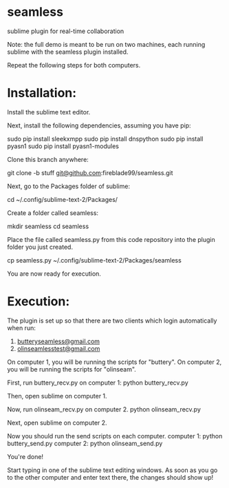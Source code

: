seamless
========

sublime plugin for real-time collaboration

Note: the full demo is meant to be run on two machines,
each running sublime with the seamless plugin installed.

Repeat the following steps for both computers.

Installation:
========

Install the sublime text editor.

Next, install the following dependencies, assuming you have pip:

sudo pip install sleekxmpp
sudo pip install dnspython
sudo pip install pyasn1
sudo pip install pyasn1-modules

Clone this branch anywhere:

git clone -b stuff git@github.com:fireblade99/seamless.git

Next, go to the Packages folder of sublime:

cd ~/.config/sublime-text-2/Packages/

Create a folder called seamless:

mkdir seamless
cd seamless

Place the file called seamless.py from this code repository into the plugin folder you just created.

cp seamless.py ~/.config/sublime-text-2/Packages/seamless

You are now ready for execution.

Execution:
========
The plugin is set up so that there are two clients which login automatically when run:
1. butteryseamless@gmail.com
2. olinseamlesstest@gmail.com

On computer 1, you will be running the scripts for "buttery".
On computer 2, you will be running the scripts for "olinseam".

First, run buttery_recv.py on computer 1:
python buttery_recv.py

Then, open sublime on computer 1.

Now, run olinseam_recv.py on computer 2.
python olinseam_recv.py

Next, open sublime on computer 2.

Now you should run the send scripts on each computer.
computer 1:
python buttery_send.py
computer 2:
python olinseam_send.py

You're done!

Start typing in one of the sublime text editing windows.
As soon as you go to the other computer and enter text there, the changes should show up!

